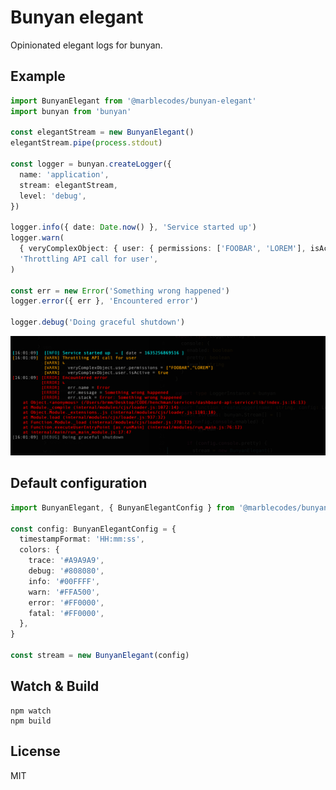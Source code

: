 # Bunyan elegant

Opinionated elegant logs for bunyan.

## Example

```typescript
import BunyanElegant from '@marblecodes/bunyan-elegant'
import bunyan from 'bunyan'

const elegantStream = new BunyanElegant()
elegantStream.pipe(process.stdout)

const logger = bunyan.createLogger({
  name: 'application',
  stream: elegantStream,
  level: 'debug',
})

logger.info({ date: Date.now() }, 'Service started up')
logger.warn(
  { veryComplexObject: { user: { permissions: ['FOOBAR', 'LOREM'], isActive: true } } },
  'Throttling API call for user',
)

const err = new Error('Something wrong happened')
logger.error({ err }, 'Encountered error')

logger.debug('Doing graceful shutdown')
```

![Example](./screenshot.png)

## Default configuration

```typescript
import BunyanElegant, { BunyanElegantConfig } from '@marblecodes/bunyan-elegant'

const config: BunyanElegantConfig = {
  timestampFormat: 'HH:mm:ss',
  colors: {
    trace: '#A9A9A9',
    debug: '#808080',
    info: '#00FFFF',
    warn: '#FFA500',
    error: '#FF0000',
    fatal: '#FF0000',
  },
}

const stream = new BunyanElegant(config)
```

## Watch & Build
```
npm watch
npm build
```

## License

MIT
